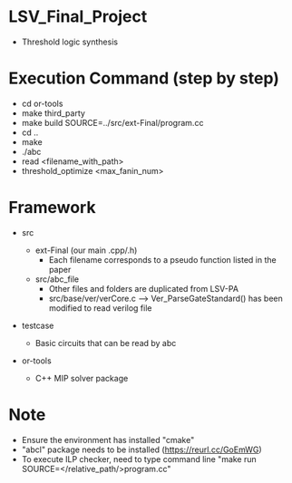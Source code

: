# LSV_Final_Project
- Threshold logic synthesis

# Execution Command (step by step)
- cd or-tools
- make third_party
- make build SOURCE=../src/ext-Final/program.cc
- cd ..
- make 
- ./abc
- read <filename_with_path>
- threshold_optimize <max_fanin_num>

# Framework
- src 
    - ext-Final (our main .cpp/.h)
        - Each filename corresponds to a pseudo function listed in the paper
    - src/abc_file
        - Other files and folders are duplicated from LSV-PA
        - src/base/ver/verCore.c --> Ver_ParseGateStandard() has been modified to read verilog file

- testcase
    - Basic circuits that can be read by abc

- or-tools
    - C++ MIP solver package

#  Note
- Ensure the environment has installed "cmake"
- "abcl" package needs to be installed (https://reurl.cc/GoEmWG)
- To execute ILP checker, need to type command line "make run SOURCE=</relative_path/>program.cc"

